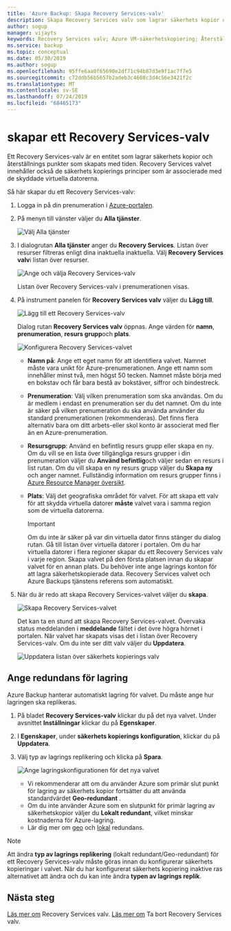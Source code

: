 ```yaml
---
title: 'Azure Backup: Skapa Recovery Services-valv'
description: Skapa Recovery Services valv som lagrar säkerhets kopior och återställnings punkter
author: sogup
manager: vijayts
keywords: Recovery Services valv; Azure VM-säkerhetskopiering; Återställning av Azure VM;
ms.service: backup
ms.topic: conceptual
ms.date: 05/30/2019
ms.author: sogup
ms.openlocfilehash: 95ffe6aa0f65690e2df71c94b87d3e9f1ac7f7e5
ms.sourcegitcommit: c72ddb56b5657b2adeb3c4608c3d4c56e3421f2c
ms.translationtype: MT
ms.contentlocale: sv-SE
ms.lasthandoff: 07/24/2019
ms.locfileid: "68465173"
---
```

# <a name="create-a-recovery-services-vault"></a>skapar ett Recovery Services-valv

Ett Recovery Services-valv är en entitet som lagrar säkerhets kopior och återställnings punkter som skapats med tiden. Recovery Services valvet innehåller också de säkerhets kopierings principer som är associerade med de skyddade virtuella datorerna.

Så här skapar du ett Recovery Services-valv:

1. Logga in på din prenumeration i [Azure-portalen](https://portal.azure.com/).

2. På menyn till vänster väljer du **Alla tjänster**.

    ![Välj Alla tjänster](./media/backup-create-rs-vault/click-all-services.png)

3. I dialogrutan **Alla tjänster** anger du **Recovery Services**. Listan över resurser filtreras enligt dina inaktuella inaktuella. Välj **Recovery Services valv**i listan över resurser.

    ![Ange och välja Recovery Services-valv](./media/backup-create-rs-vault/all-services.png)

    Listan över Recovery Services-valv i prenumerationen visas.

4. På instrument panelen för **Recovery Services valv** väljer du **Lägg till**.

    ![Lägg till ett Recovery Services-valv](./media/backup-create-rs-vault/add-button-create-vault.png)

    Dialog rutan **Recovery Services valv** öppnas. Ange värden för **namn**, **prenumeration**, **resurs grupp**och **plats**.

    ![Konfigurera Recovery Services-valvet](./media/backup-create-rs-vault/create-new-vault-dialog.png)

   - **Namn på**: Ange ett eget namn för att identifiera valvet. Namnet måste vara unikt för Azure-prenumerationen. Ange ett namn som innehåller minst två, men högst 50 tecken. Namnet måste börja med en bokstav och får bara bestå av bokstäver, siffror och bindestreck.
   - **Prenumeration**: Välj vilken prenumeration som ska användas. Om du är medlem i endast en prenumeration ser du det namnet. Om du inte är säker på vilken prenumeration du ska använda använder du standard prenumerationen (rekommenderas). Det finns flera alternativ bara om ditt arbets-eller skol konto är associerat med fler än en Azure-prenumeration.
   - **Resursgrupp**: Använd en befintlig resurs grupp eller skapa en ny. Om du vill se en lista över tillgängliga resurs grupper i din prenumeration väljer du **Använd befintlig**och väljer sedan en resurs i list rutan. Om du vill skapa en ny resurs grupp väljer du **Skapa ny** och anger namnet. Fullständig information om resurs grupper finns i [Azure Resource Manager översikt](https://docs.microsoft.com/azure/azure-resource-manager/resource-group-overview).
   - **Plats**: Välj det geografiska området för valvet. För att skapa ett valv för att skydda virtuella datorer **måste** valvet vara i samma region som de virtuella datorerna.

      > [!IMPORTANT]
      > Om du inte är säker på var din virtuella dator finns stänger du dialog rutan. Gå till listan över virtuella datorer i portalen. Om du har virtuella datorer i flera regioner skapar du ett Recovery Services valv i varje region. Skapa valvet på den första platsen innan du skapar valvet för en annan plats. Du behöver inte ange lagrings konton för att lagra säkerhetskopierade data. Recovery Services valvet och Azure Backups tjänstens referens som automatiskt.
      >
      >

5. När du är redo att skapa Recovery Services-valvet väljer du **skapa**.

    ![Skapa Recovery Services-valvet](./media/backup-create-rs-vault/click-create-button.png)

    Det kan ta en stund att skapa Recovery Services-valvet. Övervaka status meddelanden i **meddelande** fältet i det övre högra hörnet i portalen. När valvet har skapats visas det i listan över Recovery Services-valv. Om du inte ser ditt valv väljer du **Uppdatera**.

     ![Uppdatera listan över säkerhets kopierings valv](./media/backup-create-rs-vault/refresh-button.png)

## <a name="set-storage-redundancy"></a>Ange redundans för lagring

Azure Backup hanterar automatiskt lagring för valvet. Du måste ange hur lagringen ska replikeras.

1. På bladet **Recovery Services-valv** klickar du på det nya valvet. Under avsnittet **Inställningar** klickar du på **Egenskaper**.
2. I **Egenskaper**, under **säkerhets kopierings konfiguration**, klickar du på **Uppdatera**.

3. Välj typ av lagrings replikering och klicka på **Spara**.

     ![Ange lagringskonfigurationen för det nya valvet](./media/backup-try-azure-backup-in-10-mins/recovery-services-vault-backup-configuration.png)

   - Vi rekommenderar att om du använder Azure som primär slut punkt för lagring av säkerhets kopior fortsätter du att använda standardvärdet **Geo-redundant** .
   - Om du inte använder Azure som en slutpunkt för primär lagring av säkerhetskopior väljer du **Lokalt redundant**, vilket minskar kostnaderna för Azure-lagring.
   - Lär dig mer om [geo](../storage/common/storage-redundancy-grs.md) och [lokal](../storage/common/storage-redundancy-lrs.md) redundans.

> [!NOTE]
> Att ändra **typ av lagrings replikering** (lokalt redundant/Geo-redundant) för ett Recovery Services-valv måste göras innan du konfigurerar säkerhets kopieringar i valvet. När du har konfigurerat säkerhets kopiering inaktive ras alternativet att ändra och du kan inte ändra **typen av lagrings replik**. 

## <a name="next-steps"></a>Nästa steg

[Läs mer om](backup-azure-recovery-services-vault-overview.md) Recovery Services valv.
[Läs mer om](backup-azure-delete-vault.md) Ta bort Recovery Services valv.
